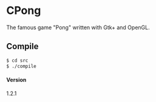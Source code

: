 # CPong
The famous game "Pong" written with Gtk+ and OpenGL.

## Compile
```bash
$ cd src
$ ./compile
```

#### Version
1.2.1
